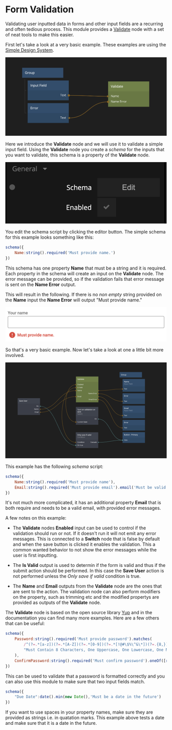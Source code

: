 # Form Validation

Validating user inputted data in forms and other input fields are a recurring and often tedious process. This module provides a [Validate](/modules/validation/validate) node with a set of neat tools to make this easier.

First let's take a look at a very basic example. These examples are using the [Simple Design System](/modules/sds-v3/).

![](simple-validate.png ':class=img-size-l')

Here we introduce the **Validate** node and we will use it to validate a simple input field. Using the **Validate** node you create a _schema_ for the inputs that you want to validate, this schema is a property of the **Validate** node.

![](schema-property.png ':class=img-size-m')

You edit the schema script by clicking the editor button. The simple schema for this example looks something like this:

```javascript
schema({
    Name:string().required('Must provide name.')
})
```

This schema has one property **Name** that must be a string and it is required. Each property in the schema will create an input on the **Validate** node. The error message can be provided, so if the validation fails that error message is sent on the **Name Error** output.

This will result in the following. If there is no _non empty_ string provided on the **Name** input the **Name Error** will output "Must provide name."

![](simple-validate-1.png ':class=img-size-l')

So that's a very basic example. Now let's take a look at one a little bit more involved.

![](sign-up-example.png ':class=img-size-l')

This example has the following _schema_ script:

```javascript
schema({
    Name:string().required('Must provide name'),
    Email:string().required('Must provide email').email('Must be valid email')
})
```

It's not much more complicated, it has an additional property **Email** that is both require and needs to be a valid email, with provided error messages.

A few notes on this example:

* The **Validate** nodes **Enabled** input can be used to control if the validation should run or not. If it doesn't run it will not emit any error messages. This is connected to a **Switch** node that is false by default and when the save button is clicked it enables the validation. This a common wanted behavior to not show the error messages while the user is first inputting.

* The **Is Valid** output is used to determin if the form is valid and thus if the submit action should be performed. In this case the **Save User** action is not performed unless the _Only save if valid_ condition is true.

* The **Name** and **Email** outputs from the **Validate** node are the ones that are sent to the action. The validation node can also perform modifiers on the property, such as trimming etc and the modified propertys are provided as outputs of the **Validate** node.

The **Validate** node is based on the open source library [Yup](https://github.com/jquense/yup) and in the documentation you can find many more examples. Here are a few others that can be useful:

```javascript
schema({
    Password:string().required('Must provide password').matches(
        /^(?=.*[a-z])(?=.*[A-Z])(?=.*[0-9])(?=.*[!@#\$%\^&\*])(?=.{8,})/,
        "Must Contain 8 Characters, One Uppercase, One Lowercase, One Number and One Special Case Character"
    ),
    ConfirmPassword:string().required('Must confirm password').oneOf([ref('Password')],'Passwords must match')
})
```

This can be used to validate that a password is formatted correctly and you can also use this module to make sure that two input fields match.

```javascript
schema({
    "Due Date":date().min(new Date(),'Must be a date in the future')
})
```

If you want to use spaces in your property names, make sure they are provided as strings i.e. in quatation marks. This example above tests a date and make sure that it is a date in the future.






